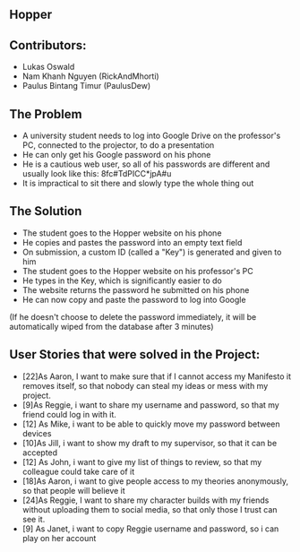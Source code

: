 Hopper
-

Contributors:
- 
- Lukas Oswald
- Nam Khanh Nguyen (RickAndMhorti)
- Paulus Bintang Timur (PaulusDew)

The Problem
-
- A university student needs to log into Google Drive on the professor's PC, connected to the projector, to do a presentation
- He can only get his Google password on his phone
- He is a cautious web user, so all of his passwords are different and usually look like this: 8fc#TdPICC*jpA#u
- It is impractical to sit there and slowly type the whole thing out

The Solution
-
- The student goes to the Hopper website on his phone
- He copies and pastes the password into an empty text field
- On submission, a custom ID (called a "Key") is generated and given to him
- The student goes to the Hopper website on his professor's PC
- He types in the Key, which is significantly easier to do
- The website returns the password he submitted on his phone
- He can now copy and paste the password to log into Google

(If he doesn't choose to delete the password immediately,
it will be automatically wiped from the database after 3 minutes)

User Stories that were solved in the Project:
-
- [22]As Aaron, I want to make sure that if I cannot access my Manifesto it removes itself, so that nobody can steal my ideas or mess with my project.
- [9]As Reggie, i want to share my username and password, so that my friend could log in with it.
- [12] As Mike, i want to be able to quickly move my password between devices
- [10]As Jill, i want to show my draft to my supervisor, so that it can be accepted
- [12] As John, i want to give my list of things to review, so that my colleague could take care of it
- [18]As Aaron, i want to give people access to my theories anonymously, so that people will believe it
- [24]As Reggie, I want to share my character builds with my friends without uploading them to social media, so that only those I trust can see it.
- [9] As Janet, i want to copy Reggie username and password, so i can play on her account
